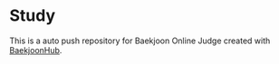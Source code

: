 # Study
This is a auto push repository for Baekjoon Online Judge created with [BaekjoonHub](https://github.com/BaekjoonHub/BaekjoonHub).
